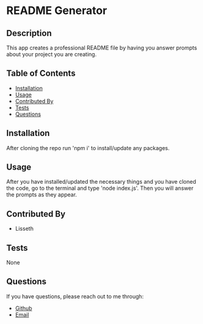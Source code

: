 
  # README Generator

  ## Description

  This app creates a professional README file by having you answer prompts about your project you are creating.

  ## Table of Contents

  * [Installation](#installation)
  * [Usage](#usage)
  * [Contributed By](#contributors)
  * [Tests](#tests)
  * [Questions](#questions)

  ## Installation

  After cloning the repo run 'npm i' to install/update any packages. 

  ## Usage

  After you have installed/updated the necessary things and you have cloned the code, go to the terminal and type 'node index.js'. Then you will answer the prompts as they appear.

  ## Contributed By

  * Lisseth

  ## Tests

  None

  ## Questions

  If you have questions, please reach out to me through:
  * [Github](https://github.com/lissethdiaz)
  * [Email](mailto:lissdiaz15@gmail.com) 
